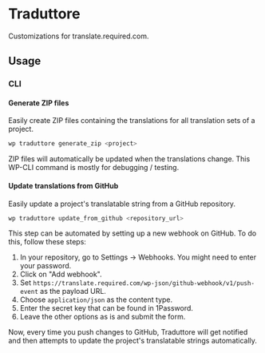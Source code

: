 # Traduttore

Customizations for translate.required.com.

## Usage

### CLI

#### Generate ZIP files

Easily create ZIP files containing the translations for all translation sets of a project.

```bash
wp traduttore generate_zip <project>
```

ZIP files will automatically be updated when the translations change. This WP-CLI command is mostly for debugging / testing.

#### Update translations from GitHub

Easily update a project's translatable string from a GitHub repository.

```bash
wp traduttore update_from_github <repository_url>
```

This step can be automated by setting up a new webhook on GitHub. To do this, follow these steps:

1. In your repository, go to Settings -> Webhooks. You might need to enter your password.
2. Click on "Add webhook".
3. Set `https://translate.required.com/wp-json/github-webhook/v1/push-event` as the payload URL.
4. Choose `application/json` as the content type.
5. Enter the secret key that can be found in 1Password.
6. Leave the other options as is and submit the form.

Now, every time you push changes to GitHub, Traduttore will get notified and then attempts to update the project's translatable strings automatically.
